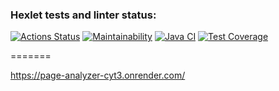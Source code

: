 ### Hexlet tests and linter status:
[![Actions Status](https://github.com/DanielNuud/java-project-72/actions/workflows/hexlet-check.yml/badge.svg)](https://github.com/DanielNuud/java-project-72/actions)
[![Maintainability](https://api.codeclimate.com/v1/badges/0d45d36cad8c7e4116c6/maintainability)](https://codeclimate.com/github/DanielNuud/java-project-72/maintainability)
[![Java CI](https://github.com/DanielNuud/java-project-72/actions/workflows/main.yaml/badge.svg)](https://github.com/DanielNuud/java-project-72/actions/workflows/main.yaml)
[![Test Coverage](https://api.codeclimate.com/v1/badges/0d45d36cad8c7e4116c6/test_coverage)](https://codeclimate.com/github/DanielNuud/java-project-72/test_coverage)

=======

https://page-analyzer-cyt3.onrender.com/

